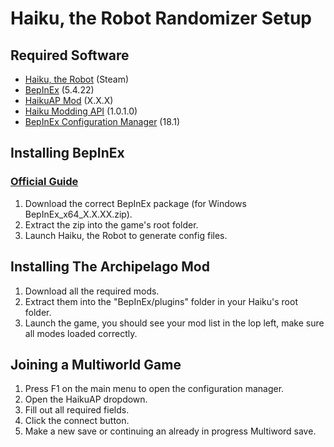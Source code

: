 # Haiku, the Robot Randomizer Setup

## Required Software
- [Haiku, the Robot](https://store.steampowered.com/app/1231880/Haiku_the_Robot/) (Steam)
- [BepInEx](https://github.com/BepInEx/BepInEx/releases) (5.4.22)
- [HaikuAP Mod](https://github.com/CommandTM/ap-haiku-mod/releases) (X.X.X)
- [Haiku Modding API](https://github.com/Jarlyk/Haiku.ModdingApi/releases) (1.0.1.0)
- [BepInEx Configuration Manager](https://github.com/BepInEx/BepInEx.ConfigurationManager/releases) (18.1)

## Installing BepInEx
### [Official Guide](https://docs.bepinex.dev/articles/user_guide/installation/index.html#where-to-download-bepinex)
1. Download the correct BepInEx package (for Windows BepInEx_x64_X.X.XX.zip).
2. Extract the zip into the game's root folder.
3. Launch Haiku, the Robot to generate config files.

## Installing The Archipelago Mod
1. Download all the required mods.
2. Extract them into the "BepInEx/plugins" folder in your Haiku's root folder.
3. Launch the game, you should see your mod list in the lop left, make sure all modes loaded correctly.

## Joining a Multiworld Game
1. Press F1 on the main menu to open the configuration manager.
2. Open the HaikuAP dropdown.
3. Fill out all required fields.
4. Click the connect button.
5. Make a new save or continuing an already in progress Multiword save.


